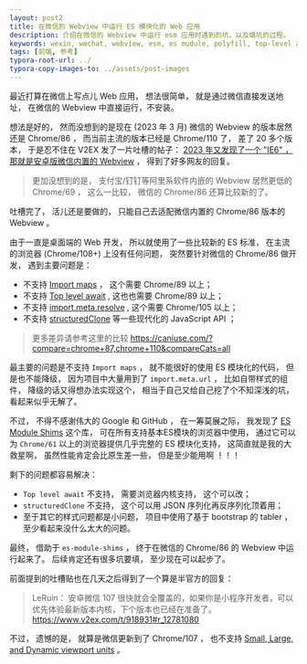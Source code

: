 ```yaml
---
layout: post2
title: 在微信的 Webview 中运行 ES 模块化的 Web 应用
description: 介绍在微信的 Webview 中运行 esm 应用时遇到的坑，以及填坑的过程。
keywords: wexin, wechat, webview, esm, es mudule, polyfill, top-level await, es-module-shims, structuredClone
tags: [前端, 参考]
typora-root-url: ../
typora-copy-images-to: ../assets/post-images
---
```


最近打算在微信上写点儿 Web 应用， 想法很简单， 就是通过微信直接发送地址， 在微信的 Webview 中直接运行，不安装。

想法是好的， 然而没想到的是现在 (2023 年 3 月) 微信的 Webview 的版本居然还是 Chrome/86 ， 而当前主流的版本已经是 Chrome/110 了， 差了 20 多个版本， 于是忍不住在 V2EX 发了一片吐槽的帖子： [2023 年又发现了一个 "IE6" ，那就是安卓版微信内置的 Webview](https://www.v2ex.com/t/918931) ， 得到了好多网友的回复。

> 更加没想到的是， 支付宝/钉钉等阿里系软件内嵌的 Webview 居然更低的 Chrome/69 ， 这么一比较， 微信的 Chrome/86 还算比较新的了。

吐槽完了， 活儿还是要做的， 只能自己去适配微信内置的 Chrome/86 版本的 Webview 。

由于一直是桌面端的 Web 开发， 所以就使用了一些比较新的 ES 标准， 在主流的浏览器 (Chrome/108+) 上没有任何问题， 突然要针对微信的 Chrome/86 做开发， 遇到主要问题是：

- 不支持 [Import maps](https://caniuse.com/import-maps) ， 这个需要 Chrome/89 以上；
- 不支持 [Top level await](https://caniuse.com/mdn-javascript_operators_await_top_level) , 这也也需要 Chrome/89 以上；
- 不支持 [import.meta.resolve](https://caniuse.com/mdn-javascript_operators_import_meta_resolve) , 这个需要 Chrome/105 以上；
- 不支持 [structuredClone](https://caniuse.com/mdn-api_structuredclone) 等一些现代化的 JavaScript API ；

> 更多差异请参考这里的比较 <https://caniuse.com/?compare=chrome+87,chrome+110&compareCats=all>

最主要的问题是不支持 `Import maps` ， 就不能很好的使用 ES 模块化的代码， 但是也不能降级， 因为项目中大量用到了 `import.meta.url` ， 比如自带样式的组件， 降级的话又得想办法实现这个， 相当于自己又给自己挖了个不知深浅的坑， 看起来似乎无解了。

不过， 不得不感谢伟大的 Google 和 GitHub ， 在一筹莫展之际， 我发现了 [ES Module Shims](https://github.com/guybedford/es-module-shims) 这个库， 可在所有支持基本ES模块的浏览器中使用， 通过它可以为 `Chrome/61` 以上的浏览器提供几乎完整的 ES 模块化支持， 这简直就是我的大救星啊， 虽然性能肯定会比原生差一些， 但是至少能用啊 ！！！

剩下的问题都容易解决：

- `Top level await` 不支持， 需要浏览器内核支持， 这个可以改；
- `structuredClone` 不支持， 这个可以用 JSON 序列化再反序列化顶着用；
- 至于其它的样式问题都是小问题， 项目中使用了基于 bootstrap 的 tabler ，至少看起来没什么太大的问题。

最终， 借助于 `es-module-shims` ， 终于在微信的 Chrome/86 的 Webview 中运行起来了。 后续肯定还有很多坑要填， 至少现在可以起步了。

前面提到的吐槽贴也在几天之后得到了一个算是半官方的回复：

> LeRuin： 安卓微信 107 很快就会全覆盖的，如果你是小程序开发者，可以优先体验最新版本内核，下个版本也已经在准备了。
> <https://www.v2ex.com/t/918931#r_12781080>

不过， 遗憾的是， 就算是微信更新到了 Chrome/107 ， 也不支持 [Small, Large, and Dynamic viewport units](https://caniuse.com/viewport-unit-variants) 。
